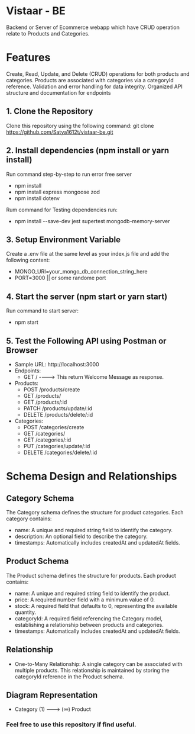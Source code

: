 # Vistaar - BE
Backend or Server of Ecommerce webapp which have CRUD operation relate to Products and Categories.

# Features
Create, Read, Update, and Delete (CRUD) operations for both products and categories.
Products are associated with categories via a categoryId reference.
Validation and error handling for data integrity.
Organized API structure and documentation for endpoints

## 1. Clone the Repository
Clone this repository using the following command: git clone https://github.com/Satya1612t/vistaar-be.git

## 2. Install dependencies (npm install or yarn install)
Run command step-by-step to run error free server
  - npm install
  - npm install express mongoose zod
  - npm install dotenv

Rum command for Testing dependencies run:
  - npm install --save-dev jest supertest mongodb-memory-server

## 3. Setup Environment Variable
Create a .env file at the same level as your index.js file and add the following content:
  - MONGO_URI=your_mongo_db_connection_string_here
  - PORT=3000 || or some randome port

## 4. Start the server (npm start or yarn start)
Run command to start server:
  - npm start

## 5. Test the Following API using Postman or Browser
  - Sample URL: http://localhost:3000
  - Endpoints:
      - GET / ----> This return Welcome Message as response.
  - Products:
      - POST /products/create
      - GET /products/
      - GET /products/:id
      - PATCH /products/update/:id
      - DELETE /products/delete/:id
  - Categories:
      - POST /categories/create
      - GET /categories/
      - GET /categories/:id
      - PUT /categories/update/:id
      - DELETE /categories/delete/:id

# Schema Design and Relationships
## Category Schema
The Category schema defines the structure for product categories. Each category contains:

 - name: A unique and required string field to identify the category.
 - description: An optional field to describe the category.
 - timestamps: Automatically includes createdAt and updatedAt fields.


## Product Schema
The Product schema defines the structure for products. Each product contains:

 - name: A unique and required string field to identify the product.
 - price: A required number field with a minimum value of 0.
 - stock: A required field that defaults to 0, representing the available quantity.
 - categoryId: A required field referencing the Category model, establishing a relationship between products and categories.
 - timestamps: Automatically includes createdAt and updatedAt fields.

## Relationship
 - One-to-Many Relationship:
A single category can be associated with multiple products.
This relationship is maintained by storing the categoryId reference in the Product schema.

## Diagram Representation
 - Category (1) ---> (∞) Product

### Feel free to use this repository if find useful.
